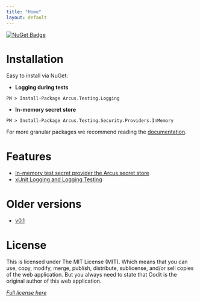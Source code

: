 ```yaml
---
title: "Home"
layout: default
---
```


[![NuGet Badge](https://buildstats.info/nuget/Arcus.Testing.Logging?packageVersion=0.2.0)](https://www.nuget.org/packages/Arcus.Testing.Logging/0.2.0)

# Installation

Easy to install via NuGet:

* **Logging during tests**
```shell
PM > Install-Package Arcus.Testing.Logging
```
* **In-memory secret store**
```shell
PM > Install-Package Arcus.Testing.Security.Providers.InMemory
```

For more granular packages we recommend reading the [documentation]().

# Features

- [In-memory test secret provider the Arcus secret store](features/inmemory-secret-provider)
- [xUnit Logging and Logging Testing](features/logging)

# Older versions

- [v0.1](../v0.1)

# License
This is licensed under The MIT License (MIT). Which means that you can use, copy, modify, merge, publish, distribute, sublicense, and/or sell copies of the web application. But you always need to state that Codit is the original author of this web application.

*[Full license here](https://github.com/arcus-azure/arcus.testing/blob/master/LICENSE)*

